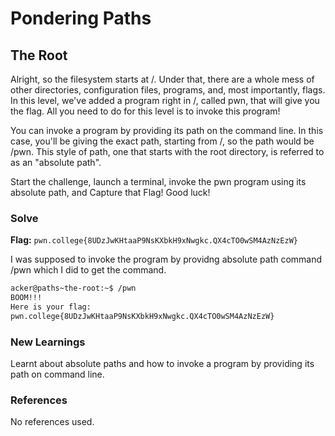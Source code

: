 # Pondering Paths

## The Root
Alright, so the filesystem starts at /. Under that, there are a whole mess of other directories, configuration files, programs, and, most importantly, flags. In this level, we've added a program right in /, called pwn, that will give you the flag. All you need to do for this level is to invoke this program!

You can invoke a program by providing its path on the command line. In this case, you'll be giving the exact path, starting from /, so the path would be /pwn. This style of path, one that starts with the root directory, is referred to as an "absolute path".

Start the challenge, launch a terminal, invoke the pwn program using its absolute path, and Capture that Flag! Good luck!

### Solve
**Flag:** `pwn.college{8UDzJwKHtaaP9NsKXbkH9xNwgkc.QX4cTO0wSM4AzNzEzW}`

I was supposed to invoke the program by providng absolute path command /pwn which I did to get the command.

```bash
acker@paths~the-root:~$ /pwn
BOOM!!!
Here is your flag:
pwn.college{8UDzJwKHtaaP9NsKXbkH9xNwgkc.QX4cTO0wSM4AzNzEzW}
```

### New Learnings
Learnt about absolute paths and how to invoke a program by providing its path on command line.

### References 
No references used.

